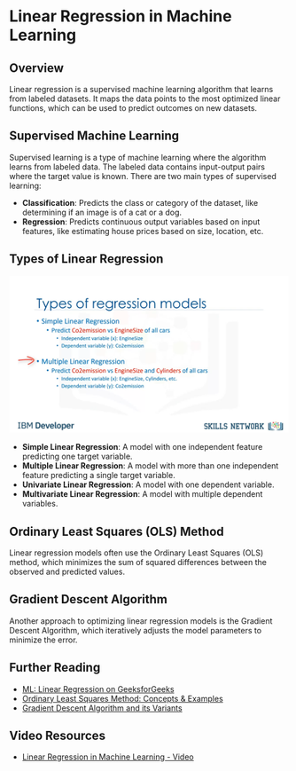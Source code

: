 # Linear Regression in Machine Learning

## Overview

Linear regression is a supervised machine learning algorithm that learns from labeled datasets. It maps the data points to the most optimized linear functions, which can be used to predict outcomes on new datasets.

## Supervised Machine Learning

Supervised learning is a type of machine learning where the algorithm learns from labeled data. The labeled data contains input-output pairs where the target value is known. There are two main types of supervised learning:

- **Classification**: Predicts the class or category of the dataset, like determining if an image is of a cat or a dog.
- **Regression**: Predicts continuous output variables based on input features, like estimating house prices based on size, location, etc.

## Types of Linear Regression

![alt text](images/image.png)

- **Simple Linear Regression**: A model with one independent feature predicting one target variable.
- **Multiple Linear Regression**: A model with more than one independent feature predicting a single target variable.
- **Univariate Linear Regression**: A model with one dependent variable.
- **Multivariate Linear Regression**: A model with multiple dependent variables.

## Ordinary Least Squares (OLS) Method

Linear regression models often use the Ordinary Least Squares (OLS) method, which minimizes the sum of squared differences between the observed and predicted values.

## Gradient Descent Algorithm

Another approach to optimizing linear regression models is the Gradient Descent Algorithm, which iteratively adjusts the model parameters to minimize the error.

## Further Reading

- [ML: Linear Regression on GeeksforGeeks](https://www.geeksforgeeks.org/ml-linear-regression/)
- [Ordinary Least Squares Method: Concepts & Examples](https://vitalflux.com/ordinary-least-squares-method-concepts-examples/)
- [Gradient Descent Algorithm and its Variants](https://www.geeksforgeeks.org/gradient-descent-algorithm-and-its-variants/)

## Video Resources

- [Linear Regression in Machine Learning - Video](https://d3c33hcgiwev3.cloudfront.net/sKI09HJkQHSiNPRyZMB09A.processed/full/720p/index.webm)
